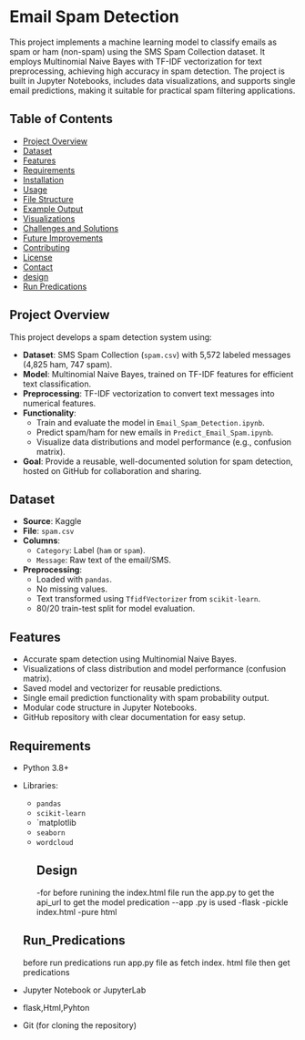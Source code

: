 # Email Spam Detection

This project implements a machine learning model to classify emails as spam or ham (non-spam) using the SMS Spam Collection dataset. It employs Multinomial Naive Bayes with TF-IDF vectorization for text preprocessing, achieving high accuracy in spam detection. The project is built in Jupyter Notebooks, includes data visualizations, and supports single email predictions, making it suitable for practical spam filtering applications.

## Table of Contents
- [Project Overview](#project-overview)
- [Dataset](#dataset)
- [Features](#features)
- [Requirements](#requirements)
- [Installation](#installation)
- [Usage](#usage)
- [File Structure](#file-structure)
- [Example Output](#example-output)
- [Visualizations](#visualizations)
- [Challenges and Solutions](#challenges-and-solutions)
- [Future Improvements](#future-improvements)
- [Contributing](#contributing)
- [License](#license)
- [Contact](#contact)
- [design](#Design)
- [Run Predications](#run_predications)

## Project Overview
This project develops a spam detection system using:
- **Dataset**: SMS Spam Collection (`spam.csv`) with 5,572 labeled messages (4,825 ham, 747 spam).
- **Model**: Multinomial Naive Bayes, trained on TF-IDF features for efficient text classification.
- **Preprocessing**: TF-IDF vectorization to convert text messages into numerical features.
- **Functionality**:
  - Train and evaluate the model in `Email_Spam_Detection.ipynb`.
  - Predict spam/ham for new emails in `Predict_Email_Spam.ipynb`.
  - Visualize data distributions and model performance (e.g., confusion matrix).
- **Goal**: Provide a reusable, well-documented solution for spam detection, hosted on GitHub for collaboration and sharing.

## Dataset
- **Source**: Kaggle
- **File**: `spam.csv`
- **Columns**:
  - `Category`: Label (`ham` or `spam`).
  - `Message`: Raw text of the email/SMS.
- **Preprocessing**:
  - Loaded with `pandas`.
  - No missing values.
  - Text transformed using `TfidfVectorizer` from `scikit-learn`.
  - 80/20 train-test split for model evaluation.

## Features
- Accurate spam detection using Multinomial Naive Bayes.
- Visualizations of class distribution and model performance (confusion matrix).
- Saved model and vectorizer for reusable predictions.
- Single email prediction functionality with spam probability output.
- Modular code structure in Jupyter Notebooks.
- GitHub repository with clear documentation for easy setup.

## Requirements
- Python 3.8+
- Libraries:
  - `pandas`
  - `scikit-learn`
  - `matplotlib
  - `seaborn`
  - `wordcloud`
    ## Design
    -for before runining the index.html file run the app.py to get the api_url to get the model predication
    --app .py is used
    -flask
    -pickle
    index.html
    -pure html
  ## Run_Predications
  before run predications run app.py file as fetch index. html file
  then get predications
  
- Jupyter Notebook or JupyterLab
- flask,Html,Pyhton
- Git (for cloning the repository)

